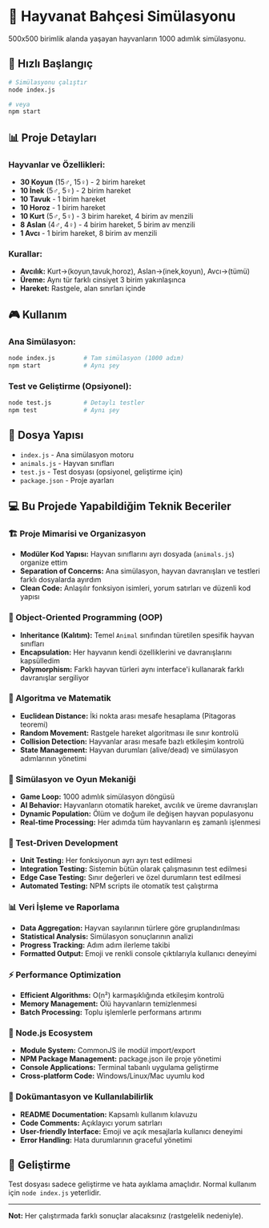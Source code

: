 # 🦁 Hayvanat Bahçesi Simülasyonu

500x500 birimlik alanda yaşayan hayvanların 1000 adımlık simülasyonu.

## 🚀 Hızlı Başlangıç

```bash
# Simülasyonu çalıştır
node index.js

# veya
npm start
```

## 📊 Proje Detayları

### Hayvanlar ve Özellikleri:
- **30 Koyun** (15♂, 15♀) - 2 birim hareket
- **10 İnek** (5♂, 5♀) - 2 birim hareket  
- **10 Tavuk** - 1 birim hareket
- **10 Horoz** - 1 birim hareket
- **10 Kurt** (5♂, 5♀) - 3 birim hareket, 4 birim av menzili
- **8 Aslan** (4♂, 4♀) - 4 birim hareket, 5 birim av menzili
- **1 Avcı** - 1 birim hareket, 8 birim av menzili

### Kurallar:
- **Avcılık:** Kurt→(koyun,tavuk,horoz), Aslan→(inek,koyun), Avcı→(tümü)
- **Üreme:** Aynı tür farklı cinsiyet 3 birim yakınlaşınca
- **Hareket:** Rastgele, alan sınırları içinde

## 🎮 Kullanım

### Ana Simülasyon:
```bash
node index.js        # Tam simülasyon (1000 adım)
npm start            # Aynı şey
```

### Test ve Geliştirme (Opsiyonel):
```bash
node test.js         # Detaylı testler
npm test             # Aynı şey
```

## 📁 Dosya Yapısı

- `index.js` - Ana simülasyon motoru
- `animals.js` - Hayvan sınıfları
- `test.js` - Test dosyası (opsiyonel, geliştirme için)
- `package.json` - Proje ayarları

## 💻 Bu Projede Yapabildiğim Teknik Beceriler

### **🏗️ Proje Mimarisi ve Organizasyon**
- **Modüler Kod Yapısı:** Hayvan sınıflarını ayrı dosyada (`animals.js`) organize ettim
- **Separation of Concerns:** Ana simülasyon, hayvan davranışları ve testleri farklı dosyalarda ayırdım
- **Clean Code:** Anlaşılır fonksiyon isimleri, yorum satırları ve düzenli kod yapısı

### **🎯 Object-Oriented Programming (OOP)**
- **Inheritance (Kalıtım):** Temel `Animal` sınıfından türetilen spesifik hayvan sınıfları
- **Encapsulation:** Her hayvanın kendi özelliklerini ve davranışlarını kapsülledim
- **Polymorphism:** Farklı hayvan türleri aynı interface'i kullanarak farklı davranışlar sergiliyor

### **🧮 Algoritma ve Matematik**
- **Euclidean Distance:** İki nokta arası mesafe hesaplama (Pitagoras teoremi)
- **Random Movement:** Rastgele hareket algoritması ile sınır kontrolü
- **Collision Detection:** Hayvanlar arası mesafe bazlı etkileşim kontrolü
- **State Management:** Hayvan durumları (alive/dead) ve simülasyon adımlarının yönetimi

### **🎲 Simülasyon ve Oyun Mekaniği**
- **Game Loop:** 1000 adımlık simülasyon döngüsü
- **AI Behavior:** Hayvanların otomatik hareket, avcılık ve üreme davranışları
- **Dynamic Population:** Ölüm ve doğum ile değişen hayvan populasyonu
- **Real-time Processing:** Her adımda tüm hayvanların eş zamanlı işlenmesi

### **🧪 Test-Driven Development**
- **Unit Testing:** Her fonksiyonun ayrı ayrı test edilmesi
- **Integration Testing:** Sistemin bütün olarak çalışmasının test edilmesi
- **Edge Case Testing:** Sınır değerleri ve özel durumların test edilmesi
- **Automated Testing:** NPM scripts ile otomatik test çalıştırma

### **📊 Veri İşleme ve Raporlama**
- **Data Aggregation:** Hayvan sayılarının türlere göre gruplandırılması
- **Statistical Analysis:** Simülasyon sonuçlarının analizi
- **Progress Tracking:** Adım adım ilerleme takibi
- **Formatted Output:** Emoji ve renkli console çıktılarıyla kullanıcı deneyimi

### **⚡ Performance Optimization**
- **Efficient Algorithms:** O(n²) karmaşıklığında etkileşim kontrolü
- **Memory Management:** Ölü hayvanların temizlenmesi
- **Batch Processing:** Toplu işlemlerle performans artırımı

### **🔧 Node.js Ecosystem**
- **Module System:** CommonJS ile modül import/export
- **NPM Package Management:** package.json ile proje yönetimi
- **Console Applications:** Terminal tabanlı uygulama geliştirme
- **Cross-platform Code:** Windows/Linux/Mac uyumlu kod

### **📝 Dokümantasyon ve Kullanılabilirlik**
- **README Documentation:** Kapsamlı kullanım kılavuzu
- **Code Comments:** Açıklayıcı yorum satırları
- **User-friendly Interface:** Emoji ve açık mesajlarla kullanıcı deneyimi
- **Error Handling:** Hata durumlarının graceful yönetimi

## 🔧 Geliştirme

Test dosyası sadece geliştirme ve hata ayıklama amaçlıdır. 
Normal kullanım için `node index.js` yeterlidir.

---
**Not:** Her çalıştırmada farklı sonuçlar alacaksınız (rastgelelik nedeniyle). 